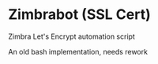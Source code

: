 # Zimbrabot (SSL Cert)
Zimbra Let's Encrypt automation script

An old bash implementation, needs rework
